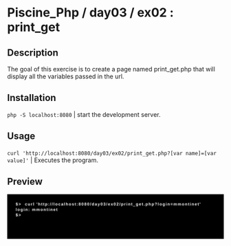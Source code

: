 # Piscine_Php / day03 / ex02 : print_get

## Description
The goal of this exercise is to create a page named print_get.php that will display all the variables passed in the url.

## Installation
`php -S localhost:8080` | start the development server.

## Usage
`curl 'http://localhost:8080/day03/ex02/print_get.php?[var name]=[var value]'` | Executes the program.

## Preview
<img src="../../resources/images/get.png" width="1200">
